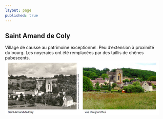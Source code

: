 ```yaml
---
layout: page
published: true
---
```


## Saint Amand de Coly

Village de causse au patrimoine exceptionnel. Peu d’extension à proximité du bourg.
Les noyeraies ont été remplacées par des taillis de chênes pubescents.
![](/data/images/9/histoire/9_HISTOIRE_POPCP3jpg.jpg)